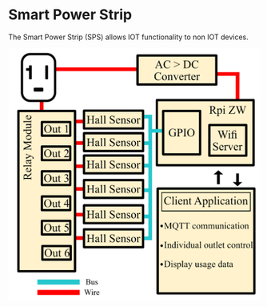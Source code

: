Smart Power Strip
=================

The Smart Power Strip (SPS) allows IOT functionality to non IOT devices. 

![SPS diagram](sps_diagram.png)
